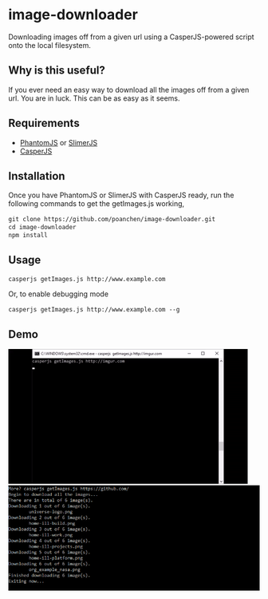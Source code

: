 # image-downloader
Downloading images off from a given url using a CasperJS-powered script onto the local filesystem.

## Why is this useful?

If you ever need an easy way to download all the images off from a given url. You are in luck. This can be as easy as it seems.

## Requirements

- [PhantomJS](http://phantomjs.org/) or [SlimerJS](https://slimerjs.org/)
- [CasperJS](http://casperjs.org/)

## Installation

Once you have PhantomJS or SlimerJS with CasperJS ready, run the following commands to get the getImages.js working,

```
git clone https://github.com/poanchen/image-downloader.git
cd image-downloader
npm install
```

## Usage

```
casperjs getImages.js http://www.example.com
```

Or, to enable debugging mode

```
casperjs getImages.js http://www.example.com --g
```

## Demo

![Loading the first image](demo.gif)
![Loading the first image](demo.PNG)